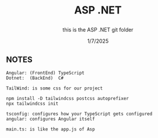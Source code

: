 # <p style="text-align:center;">ASP .NET</p>
<p style="text-align:center;">this is the ASP .NET git folder</p>
<p style="text-align:center;">1/7/2025</p>

## NOTES
```
Angular: (FrontEnd) TypeScript
Dotnet:  (BackEnd)  C#

TailWind: is some css for our project

npm install -D tailwindcss postcss autoprefixer
npx tailwindcss init

tsconfig: configures how your TypeScript gets configured
angular: configures Angular itself

main.ts: is like the app.js of Asp

```
